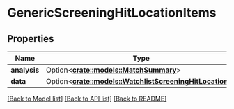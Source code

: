 # GenericScreeningHitLocationItems

## Properties

Name | Type | Description | Notes
------------ | ------------- | ------------- | -------------
**analysis** | Option<[**crate::models::MatchSummary**](MatchSummary.md)> |  | [optional]
**data** | Option<[**crate::models::WatchlistScreeningHitLocations**](WatchlistScreeningHitLocations.md)> |  | [optional]

[[Back to Model list]](../README.md#documentation-for-models) [[Back to API list]](../README.md#documentation-for-api-endpoints) [[Back to README]](../README.md)


